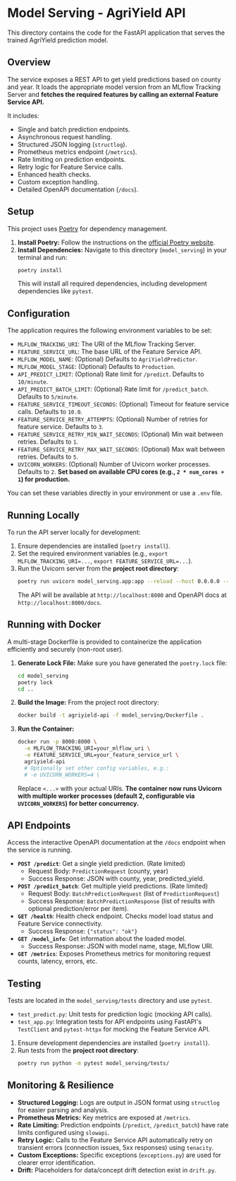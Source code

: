 # Model Serving - AgriYield API

This directory contains the code for the FastAPI application that serves the trained AgriYield prediction model.

## Overview

The service exposes a REST API to get yield predictions based on county and year. It loads the appropriate model version from an MLflow Tracking Server and **fetches the required features by calling an external Feature Service API.**

It includes:
*   Single and batch prediction endpoints.
*   Asynchronous request handling.
*   Structured JSON logging (`structlog`).
*   Prometheus metrics endpoint (`/metrics`).
*   Rate limiting on prediction endpoints.
*   Retry logic for Feature Service calls.
*   Enhanced health checks.
*   Custom exception handling.
*   Detailed OpenAPI documentation (`/docs`).

## Setup

This project uses [Poetry](https://python-poetry.org/) for dependency management.

1.  **Install Poetry:** Follow the instructions on the [official Poetry website](https://python-poetry.org/docs/#installation).
2.  **Install Dependencies:** Navigate to this directory (`model_serving`) in your terminal and run:
    ```bash
    poetry install
    ```
    This will install all required dependencies, including development dependencies like `pytest`.

## Configuration

The application requires the following environment variables to be set:

*   `MLFLOW_TRACKING_URI`: The URI of the MLflow Tracking Server.
*   `FEATURE_SERVICE_URL`: The base URL of the Feature Service API.
*   `MLFLOW_MODEL_NAME`: (Optional) Defaults to `AgriYieldPredictor`.
*   `MLFLOW_MODEL_STAGE`: (Optional) Defaults to `Production`.
*   `API_PREDICT_LIMIT`: (Optional) Rate limit for `/predict`. Defaults to `10/minute`.
*   `API_PREDICT_BATCH_LIMIT`: (Optional) Rate limit for `/predict_batch`. Defaults to `5/minute`.
*   `FEATURE_SERVICE_TIMEOUT_SECONDS`: (Optional) Timeout for feature service calls. Defaults to `10.0`.
*   `FEATURE_SERVICE_RETRY_ATTEMPTS`: (Optional) Number of retries for feature service. Defaults to `3`.
*   `FEATURE_SERVICE_RETRY_MIN_WAIT_SECONDS`: (Optional) Min wait between retries. Defaults to `1`.
*   `FEATURE_SERVICE_RETRY_MAX_WAIT_SECONDS`: (Optional) Max wait between retries. Defaults to `5`.
*   `UVICORN_WORKERS`: (Optional) Number of Uvicorn worker processes. Defaults to `2`. **Set based on available CPU cores (e.g., `2 * num_cores + 1`) for production.**

You can set these variables directly in your environment or use a `.env` file.

## Running Locally

To run the API server locally for development:

1.  Ensure dependencies are installed (`poetry install`).
2.  Set the required environment variables (e.g., `export MLFLOW_TRACKING_URI=...`, `export FEATURE_SERVICE_URL=...`).
3.  Run the Uvicorn server from the **project root directory**:
    ```bash
    poetry run uvicorn model_serving.app:app --reload --host 0.0.0.0 --port 8000
    ```
    The API will be available at `http://localhost:8000` and OpenAPI docs at `http://localhost:8000/docs`.

## Running with Docker

A multi-stage Dockerfile is provided to containerize the application efficiently and securely (non-root user).

1.  **Generate Lock File:** Make sure you have generated the `poetry.lock` file:
    ```bash
    cd model_serving
    poetry lock
    cd ..
    ```
2.  **Build the Image:** From the project root directory:
    ```bash
    docker build -t agriyield-api -f model_serving/Dockerfile .
    ```
3.  **Run the Container:**
    ```bash
    docker run -p 8000:8000 \
      -e MLFLOW_TRACKING_URI=your_mlflow_uri \
      -e FEATURE_SERVICE_URL=your_feature_service_url \
      agriyield-api
      # Optionally set other config variables, e.g.:
      # -e UVICORN_WORKERS=4 \
    ```
    Replace `<...>` with your actual URIs. **The container now runs Uvicorn with multiple worker processes (default 2, configurable via `UVICORN_WORKERS`) for better concurrency.**

## API Endpoints

Access the interactive OpenAPI documentation at the `/docs` endpoint when the service is running.

*   **`POST /predict`**: Get a single yield prediction. (Rate limited)
    *   Request Body: `PredictionRequest` (county, year)
    *   Success Response: JSON with county, year, predicted_yield.
*   **`POST /predict_batch`**: Get multiple yield predictions. (Rate limited)
    *   Request Body: `BatchPredictionRequest` (list of `PredictionRequest`)
    *   Success Response: `BatchPredictionResponse` (list of results with optional prediction/error per item).
*   **`GET /health`**: Health check endpoint. Checks model load status and Feature Service connectivity.
    *   Success Response: `{"status": "ok"}`
*   **`GET /model_info`**: Get information about the loaded model.
    *   Success Response: JSON with model name, stage, MLflow URI.
*   **`GET /metrics`**: Exposes Prometheus metrics for monitoring request counts, latency, errors, etc.

## Testing

Tests are located in the `model_serving/tests` directory and use `pytest`.

*   `test_predict.py`: Unit tests for prediction logic (mocking API calls).
*   `test_app.py`: Integration tests for API endpoints using FastAPI's `TestClient` and `pytest-httpx` for mocking the Feature Service API.

1.  Ensure development dependencies are installed (`poetry install`).
2.  Run tests from the **project root directory**:
    ```bash
    poetry run python -m pytest model_serving/tests/
    ```

## Monitoring & Resilience

*   **Structured Logging:** Logs are output in JSON format using `structlog` for easier parsing and analysis.
*   **Prometheus Metrics:** Key metrics are exposed at `/metrics`.
*   **Rate Limiting:** Prediction endpoints (`/predict`, `/predict_batch`) have rate limits configured using `slowapi`.
*   **Retry Logic:** Calls to the Feature Service API automatically retry on transient errors (connection issues, 5xx responses) using `tenacity`.
*   **Custom Exceptions:** Specific exceptions (`exceptions.py`) are used for clearer error identification.
*   **Drift:** Placeholders for data/concept drift detection exist in `drift.py`.
